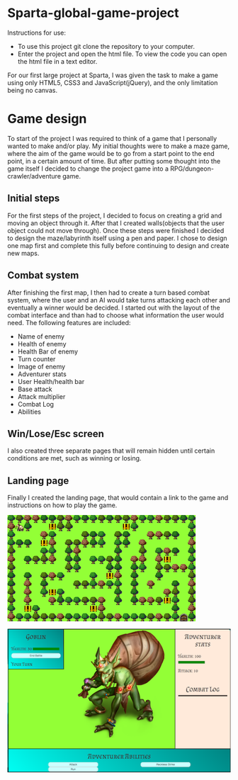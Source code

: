 # Sparta-global-game-project


Instructions for use:

* To use this project git clone the repository to your computer.
* Enter the project and open the html file. To view the code you can open the html file in a text editor.

For our first large project at Sparta, I was given the task to make a game using only HTML5, CSS3 and JavaScript(jQuery), and the only limitation being no canvas.

# Game design

To start of the project I was required to think of a game that I personally wanted to make and/or play. My initial thoughts were to make a maze game, where the aim of the game would be to go from a start point to the end point, in a certain amount of time. But after putting some thought into the game itself I decided to change the project game into a RPG/dungeon-crawler/adventure game.

## Initial steps

For the first steps of the project, I decided to focus on creating a grid and moving an object through it. After that I created walls(objects that the user object could not move through). Once these steps were finished I decided to design the maze/labyrinth itself using a pen and paper.
I chose to design one map first and complete this fully before continuing to design and create new maps.

## Combat system

After finishing the first map, I then had to create a turn based combat system, where the user and an AI would take turns attacking each other and eventually a winner would be decided. I started out with the layout of the combat interface and than had to choose what information the user would need. The following features are included:

* Name of enemy
* Health of enemy
* Health Bar of enemy
* Turn counter
* Image of enemy
* Adventurer stats
* User Health/health bar
* Base attack
* Attack multiplier
* Combat Log
* Abilities

## Win/Lose/Esc screen

I also created three separate pages that will remain hidden until certain conditions are met, such as winning or losing.

## Landing page

Finally I created the landing page, that would contain a link to the game and instructions on how to play the game.

![GitHub Logo](/sprites/screenshot.png)

![GitHub Logo](/sprites/combatSS.png)


